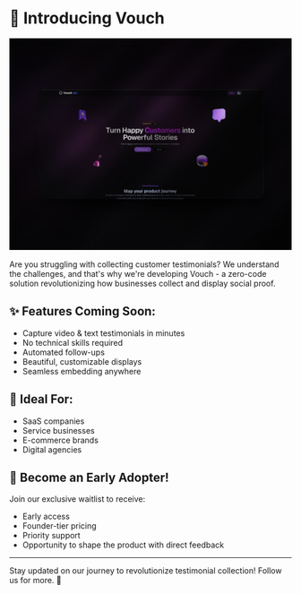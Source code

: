 # 🚀 Introducing Vouch

![Vouch Logo](./apps/www/public//readme/readme-landing.png)

Are you struggling with collecting customer testimonials? We understand the challenges, and that's why we're developing Vouch - a zero-code solution revolutionizing how businesses collect and display social proof.

## ✨ Features Coming Soon:
- Capture video & text testimonials in minutes
- No technical skills required
- Automated follow-ups
- Beautiful, customizable displays
- Seamless embedding anywhere

## 🎯 Ideal For:
- SaaS companies
- Service businesses
- E-commerce brands
- Digital agencies

## 🌟 Become an Early Adopter!
Join our exclusive waitlist to receive:
- Early access
- Founder-tier pricing
- Priority support
- Opportunity to shape the product with direct feedback

---

Stay updated on our journey to revolutionize testimonial collection! Follow us for more. 🚀
